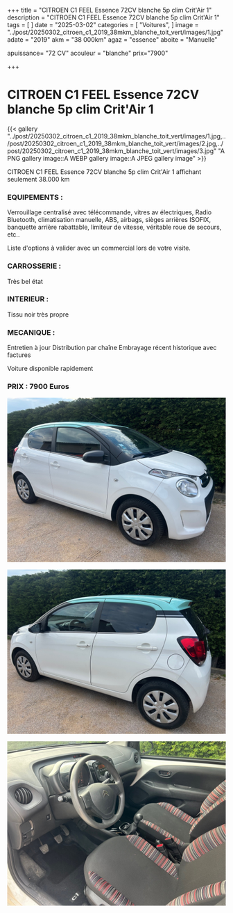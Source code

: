 +++
title = "CITROEN C1 FEEL Essence 72CV blanche 5p clim Crit'Air 1"
description = "CITROEN C1 FEEL Essence 72CV blanche 5p clim Crit'Air 1"
tags = [
]
date = "2025-03-02"
categories = [
    "Voitures",
]
image = "../post/20250302_citroen_c1_2019_38mkm_blanche_toit_vert/images/1.jpg"
adate = "2019"
akm = "38 000km"
agaz = "essence"
aboite = "Manuelle"

apuissance= "72 CV"
acouleur = "blanche"
prix="7900"

+++

# CITROEN C1 FEEL Essence 72CV blanche 5p clim Crit'Air 1

{{< gallery "../post/20250302_citroen_c1_2019_38mkm_blanche_toit_vert/images/1.jpg,../post/20250302_citroen_c1_2019_38mkm_blanche_toit_vert/images/2.jpg,../post/20250302_citroen_c1_2019_38mkm_blanche_toit_vert/images/3.jpg" "A PNG gallery image::A WEBP gallery image::A JPEG gallery image" >}}


CITROEN C1 FEEL Essence 72CV blanche 5p clim Crit'Air 1 affichant seulement 38.000 km


### EQUIPEMENTS :
Verrouillage centralisé avec télécommande, vitres av électriques, Radio Bluetooth, climatisation manuelle, ABS, airbags, sièges arrières ISOFIX, banquette arrière rabattable, limiteur de vitesse, véritable roue de secours, etc..


Liste d'options à valider avec un commercial lors de votre visite.


### CARROSSERIE :
 Très bel état  


### INTERIEUR :
Tissu noir très propre

### MECANIQUE :
Entretien à jour
Distribution par chaîne
Embrayage récent
historique avec factures




Voiture disponible rapidement


### PRIX : 7900 Euros


<!-- more -->


![](images/1.jpg)

![](images/2.jpg)

![](images/3.jpg)

